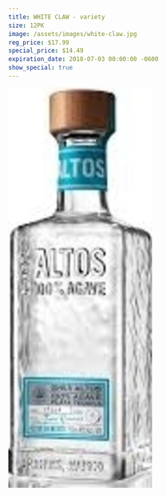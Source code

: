 ```yaml
---
title: WHITE CLAW - variety
size: 12PK
image: /assets/images/white-claw.jpg
reg_price: $17.99
special_price: $14.49
expiration_date: 2018-07-03 00:00:00 -0600
show_special: true
---
```


![](/assets/images/versions/olmeca-2-1---x----288-800x---.jpg)